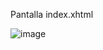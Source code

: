 
Pantalla index.xhtml

![image](https://github.com/jimenezjosue203/primefacesEjemplo/assets/29075503/526f60d5-19d1-47db-bca5-b4f39905dfe8)
